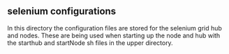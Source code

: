## selenium configurations

In this directory the configuration files are stored for the selenium grid hub and nodes. These are being used when starting up the node and hub with the starthub and startNode sh files in the upper directory.
 